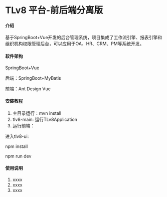 # TLv8 平台-前后端分离版

#### 介绍
基于SpringBoot+Vue开发的后台管理系统，项目集成了工作流引擎、报表引擎和组织机构权限管理后台，可以应用于OA、HR、CRM、PM等系统开发。

#### 软件架构
SpringBoot+Vue

后端：SpringBoot+MyBatis

前端：Ant Design Vue


#### 安装教程

1. 主目录运行：mvn install
2. tlv8-main: 运行TLv8Application
3. 运行前端：

进入tlv8-ui:

npm install

npm run dev


#### 使用说明

1.  xxxx
2.  xxxx
3.  xxxx


